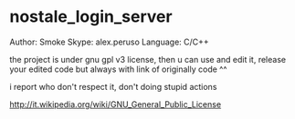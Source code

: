 nostale_login_server
====================

Author: Smoke
Skype: alex.peruso
Language: C/C++

the project is under gnu gpl v3 license, then u can use and edit it, release your edited code but always with link of originally code ^^

i report who don't respect it, don't doing stupid actions 

http://it.wikipedia.org/wiki/GNU_General_Public_License
